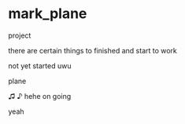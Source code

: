 # mark_plane
project

there are certain things to finished and start to work

not yet started uwu

plane

♫ ♪
hehe
on going

yeah
